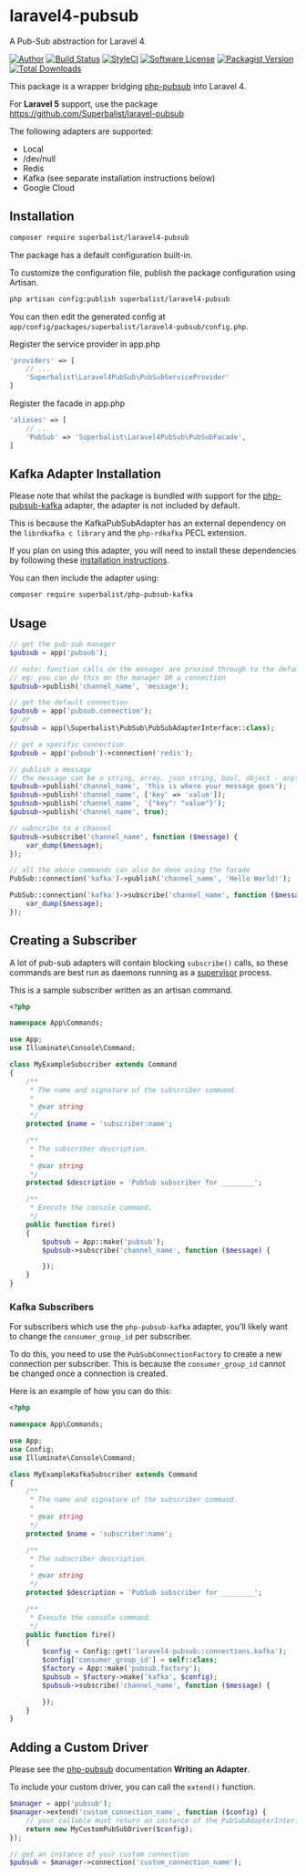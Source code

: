 # laravel4-pubsub

A Pub-Sub abstraction for Laravel 4.

[![Author](http://img.shields.io/badge/author-@superbalist-blue.svg?style=flat-square)](https://twitter.com/superbalist)
[![Build Status](https://img.shields.io/travis/Superbalist/laravel4-pubsub/master.svg?style=flat-square)](https://travis-ci.org/Superbalist/laravel4-pubsub)
[![StyleCI](https://styleci.io/repos/67781155/shield?branch=master)](https://styleci.io/repos/67781155)
[![Software License](https://img.shields.io/badge/license-MIT-brightgreen.svg?style=flat-square)](LICENSE)
[![Packagist Version](https://img.shields.io/packagist/v/superbalist/laravel4-pubsub.svg?style=flat-square)](https://packagist.org/packages/superbalist/laravel4-pubsub)
[![Total Downloads](https://img.shields.io/packagist/dt/superbalist/laravel4-pubsub.svg?style=flat-square)](https://packagist.org/packages/superbalist/laravel4-pubsub)

This package is a wrapper bridging [php-pubsub](https://github.com/Superbalist/php-pubsub) into Laravel 4.

For **Laravel 5** support, use the package https://github.com/Superbalist/laravel-pubsub

The following adapters are supported:
* Local
* /dev/null
* Redis
* Kafka (see separate installation instructions below)
* Google Cloud

## Installation

```bash
composer require superbalist/laravel4-pubsub
```

The package has a default configuration built-in.

To customize the configuration file, publish the package configuration using Artisan.
```bash
php artisan config:publish superbalist/laravel4-pubsub
```

You can then edit the generated config at `app/config/packages/superbalist/laravel4-pubsub/config.php`.

Register the service provider in app.php
```php
'providers' => [
    // ...
    'Superbalist\Laravel4PubSub\PubSubServiceProvider'
]
```

Register the facade in app.php
```php
'aliases' => [
    // ...
    'PubSub' => 'Superbalist\Laravel4PubSub\PubSubFacade',
]
```

## Kafka Adapter Installation

Please note that whilst the package is bundled with support for the [php-pubsub-kafka](https://github.com/Superbalist/php-pubsub-kafka)
adapter, the adapter is not included by default.

This is because the KafkaPubSubAdapter has an external dependency on the `librdkafka c library` and the `php-rdkafka`
PECL extension.

If you plan on using this adapter, you will need to install these dependencies by following these [installation instructions](https://github.com/Superbalist/php-pubsub-kafka).

You can then include the adapter using:
```bash
composer require superbalist/php-pubsub-kafka
```

## Usage

```php
// get the pub-sub manager
$pubsub = app('pubsub');

// note: function calls on the manager are proxied through to the default connection
// eg: you can do this on the manager OR a connection
$pubsub->publish('channel_name', 'message');

// get the default connection
$pubsub = app('pubsub.connection');
// or
$pubsub = app(\Superbalist\PubSub\PubSubAdapterInterface::class);

// get a specific connection
$pubsub = app('pubsub')->connection('redis');

// publish a message
// the message can be a string, array, json string, bool, object - anything which can be serialized
$pubsub->publish('channel_name', 'this is where your message goes');
$pubsub->publish('channel_name', ['key' => 'value']);
$pubsub->publish('channel_name', '{"key": "value"}');
$pubsub->publish('channel_name', true);

// subscribe to a channel
$pubsub->subscribe('channel_name', function ($message) {
    var_dump($message);
});

// all the aboce commands can also be done using the facade
PubSub::connection('kafka')->publish('channel_name', 'Hello World!');

PubSub::connection('kafka')->subscribe('channel_name', function ($message) {
    var_dump($message);
});
```

## Creating a Subscriber

A lot of pub-sub adapters will contain blocking `subscribe()` calls, so these commands are best run as daemons running
as a [supervisor](http://supervisord.org) process.

This is a sample subscriber written as an artisan command.
```php
<?php

namespace App\Commands;

use App;
use Illuminate\Console\Command;

class MyExampleSubscriber extends Command
{
    /**
     * The name and signature of the subscriber command.
     *
     * @var string
     */
    protected $name = 'subscriber:name';

    /**
     * The subscriber description.
     *
     * @var string
     */
    protected $description = 'PubSub subscriber for ________';

    /**
     * Execute the console command.
     */
    public function fire()
    {
        $pubsub = App::make('pubsub');
        $pubsub->subscribe('channel_name', function ($message) {

        });
    }
}
```

### Kafka Subscribers ###

For subscribers which use the `php-pubsub-kafka` adapter, you'll likely want to change the `consumer_group_id` per
subscriber.

To do this, you need to use the `PubSubConnectionFactory` to create a new connection per subscriber.  This is because
the `consumer_group_id` cannot be changed once a connection is created.

Here is an example of how you can do this:

```php
<?php

namespace App\Commands;

use App;
use Config;
use Illuminate\Console\Command;

class MyExampleKafkaSubscriber extends Command
{
    /**
     * The name and signature of the subscriber command.
     *
     * @var string
     */
    protected $name = 'subscriber:name';

    /**
     * The subscriber description.
     *
     * @var string
     */
    protected $description = 'PubSub subscriber for ________';

    /**
     * Execute the console command.
     */
    public function fire()
    {
        $config = Config::get('laravel4-pubsub::connections.kafka');
        $config['consumer_group_id'] = self::class;
        $factory = App::make('pubsub.factory');
        $pubsub = $factory->make('kafka', $config);
        $pubsub->subscribe('channel_name', function ($message) {

        });
    }
}
```

## Adding a Custom Driver

Please see the [php-pubsub](https://github.com/Superbalist/php-pubsub) documentation  **Writing an Adapter**.

To include your custom driver, you can call the `extend()` function.

```php
$manager = app('pubsub');
$manager->extend('custom_connection_name', function ($config) {
    // your callable must return an instance of the PubSubAdapterInterface
    return new MyCustomPubSubDriver($config);
});

// get an instance of your custom connection
$pubsub = $manager->connection('custom_connection_name');
```